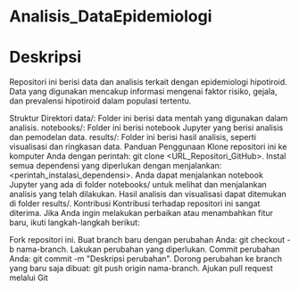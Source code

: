 # Analisis_DataEpidemiologi
# Deskripsi
Repositori ini berisi data dan analisis terkait dengan epidemiologi hipotiroid. Data yang digunakan mencakup informasi mengenai faktor risiko, gejala, dan prevalensi hipotiroid dalam populasi tertentu.

Struktur Direktori
data/: Folder ini berisi data mentah yang digunakan dalam analisis.
notebooks/: Folder ini berisi notebook Jupyter yang berisi analisis dan pemodelan data.
results/: Folder ini berisi hasil analisis, seperti visualisasi dan ringkasan data.
Panduan Penggunaan
Klone repositori ini ke komputer Anda dengan perintah: git clone <URL_Repositori_GitHub>.
Instal semua dependensi yang diperlukan dengan menjalankan: <perintah_instalasi_dependensi>.
Anda dapat menjalankan notebook Jupyter yang ada di folder notebooks/ untuk melihat dan menjalankan analisis yang telah dilakukan.
Hasil analisis dan visualisasi dapat ditemukan di folder results/.
Kontribusi
Kontribusi terhadap repositori ini sangat diterima. Jika Anda ingin melakukan perbaikan atau menambahkan fitur baru, ikuti langkah-langkah berikut:

Fork repositori ini.
Buat branch baru dengan perubahan Anda: git checkout -b nama-branch.
Lakukan perubahan yang diperlukan.
Commit perubahan Anda: git commit -m "Deskripsi perubahan".
Dorong perubahan ke branch yang baru saja dibuat: git push origin nama-branch.
Ajukan pull request melalui Git
